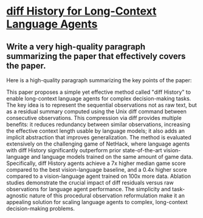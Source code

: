# [diff History for Long-Context Language Agents](https://arxiv.org/abs/2312.07540)

## Write a very high-quality paragraph summarizing the paper that effectively covers the paper.

 Here is a high-quality paragraph summarizing the key points of the paper:

This paper proposes a simple yet effective method called "diff History" to enable long-context language agents for complex decision-making tasks. The key idea is to represent the sequential observations not as raw text, but as a residual summary computed using the Unix diff command between consecutive observations. This compression via diff provides multiple benefits: it reduces redundancy between similar observations, increasing the effective context length usable by language models; it also adds an implicit abstraction that improves generalization. The method is evaluated extensively on the challenging game of NetHack, where language agents with diff History significantly outperform prior state-of-the-art vision-language and language models trained on the same amount of game data. Specifically, diff History agents achieve a 7x higher median game score compared to the best vision-language baseline, and a 0.4x higher score compared to a vision-language agent trained on 100x more data. Ablation studies demonstrate the crucial impact of diff residuals versus raw observations for language agent performance. The simplicity and task-agnostic nature of this procedural observation reformulation make it an appealing solution for scaling language agents to complex, long-context decision-making problems.
